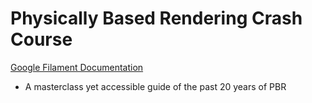 # Physically Based Rendering Crash Course

[Google Filament Documentation](https://google.github.io/filament/Filament.md.html)
- A masterclass yet accessible guide of the past 20 years of PBR
